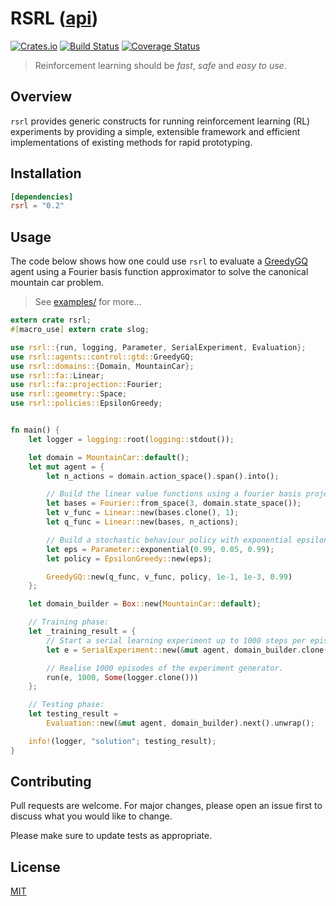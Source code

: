 # RSRL ([api](https://tspooner.github.io/rsrl))

[![Crates.io](https://img.shields.io/crates/v/rsrl.svg)]()
[![Build Status](https://travis-ci.org/tspooner/rsrl.svg?branch=master)](https://travis-ci.org/tspooner/rsrl)
[![Coverage Status](https://coveralls.io/repos/github/tspooner/rsrl/badge.svg?branch=master)](https://coveralls.io/github/tspooner/rsrl?branch=master)

> Reinforcement learning should be _fast_, _safe_ and _easy to use_.

## Overview

``rsrl`` provides generic constructs for running reinforcement learning (RL)
experiments by providing a simple, extensible framework and efficient
implementations of existing methods for rapid prototyping.

## Installation
```toml
[dependencies]
rsrl = "0.2"
```

## Usage
The code below shows how one could use `rsrl` to evaluate a
[GreedyGQ](http://old.sztaki.hu/~szcsaba/papers/ICML10_controlGQ.pdf) agent
using a Fourier basis function approximator to solve the canonical mountain car
problem.

> See [examples/](https://github.com/tspooner/rsrl/tree/master/examples) for
> more...

```Rust
extern crate rsrl;
#[macro_use] extern crate slog;

use rsrl::{run, logging, Parameter, SerialExperiment, Evaluation};
use rsrl::agents::control::gtd::GreedyGQ;
use rsrl::domains::{Domain, MountainCar};
use rsrl::fa::Linear;
use rsrl::fa::projection::Fourier;
use rsrl::geometry::Space;
use rsrl::policies::EpsilonGreedy;


fn main() {
    let logger = logging::root(logging::stdout());

    let domain = MountainCar::default();
    let mut agent = {
        let n_actions = domain.action_space().span().into();

        // Build the linear value functions using a fourier basis projection.
        let bases = Fourier::from_space(3, domain.state_space());
        let v_func = Linear::new(bases.clone(), 1);
        let q_func = Linear::new(bases, n_actions);

        // Build a stochastic behaviour policy with exponential epsilon.
        let eps = Parameter::exponential(0.99, 0.05, 0.99);
        let policy = EpsilonGreedy::new(eps);

        GreedyGQ::new(q_func, v_func, policy, 1e-1, 1e-3, 0.99)
    };

    let domain_builder = Box::new(MountainCar::default);

    // Training phase:
    let _training_result = {
        // Start a serial learning experiment up to 1000 steps per episode.
        let e = SerialExperiment::new(&mut agent, domain_builder.clone(), 1000);

        // Realise 1000 episodes of the experiment generator.
        run(e, 1000, Some(logger.clone()))
    };

    // Testing phase:
    let testing_result =
        Evaluation::new(&mut agent, domain_builder).next().unwrap();

    info!(logger, "solution"; testing_result);
}
```

## Contributing
Pull requests are welcome. For major changes, please open an issue first to
discuss what you would like to change.

Please make sure to update tests as appropriate.

## License
[MIT](https://choosealicense.com/licenses/mit/)
